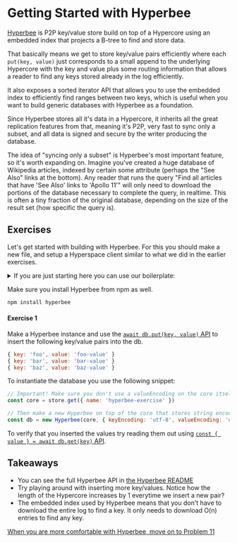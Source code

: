 # Getting Started with Hyperbee

[Hyperbee](https://github.com/mafintosh/hyperbee) is P2P key/value store build on top of a Hypercore using an embedded index that projects a B-tree to find and store data.

That basically means we get to store key/value pairs efficiently where each `put(key, value)` just corresponds to a small append to the underlying Hypercore with the key and value plus some routing information that allows a reader to find any keys stored already in the log efficiently.

It also exposes a sorted iterator API that allows you to use the embedded index to efficiently find ranges between two keys, which is useful when you want to build generic databases with Hyperbee as a foundation.

Since Hyperbee stores all it's data in a Hypercore, it inherits all the great replication features from that, meaning it's P2P, very fast to sync only a subset, and all data is signed and secure by the writer producing the database.

The idea of "syncing only a subset" is Hyperbee's most important feature, so it's worth expanding on. Imagine you've created a huge database of Wikipedia articles, indexed by certain some attribute (perhaps the "See Also" links at the bottom). Any reader that runs the query "Find all articles that have 'See Also' links to 'Apollo 11'" will only need to download the portions of the database necessary to complete the query, in realtime. This is often a tiny fraction of the original database, depending on the size of the result set (how specific the query is).

## Exercises

Let's get started with building with Hyperbee.
For this you should make a new file, and setup a Hyperspace client similar to what we did in the earlier exercises.

<details>
  <summary>If you are just starting here you can use our boilerplate:</summary>

```js
const { Client } = require('hyperspace')
const { corestore, replicate } = new Client()

start()

async function start () {
  const store = corestore()
  const core = store.get({ name: 'hyperbee-exercise' })
}
```
</details>

Make sure you install Hyperbee from npm as well.

```sh
npm install hyperbee
```

#### Exercise 1

Make a Hyperbee instance and use the [`await db.put(key, value)` API](https://github.com/mafintosh/hyperbee#await-dbputkey-value) to insert the following key/value pairs into the db.

```js
{ key: 'foo', value: 'foo-value' }
{ key: 'bar', value: 'bar-value' }
{ key: 'baz', value: 'baz-value' }
```

To instantiate the database you use the following snippet:

```js
// Important! Make sure you don't use a valueEncoding on the core itself.
const core = store.get({ name: 'hyperbee-exercise' })

// Then make a new Hyperbee on top of the core that stores string encoded keys and values.
const db = new Hyperbee(core, { keyEncoding: 'utf-8', valueEncoding: 'utf-8' })
```

To verify that you inserted the values try reading them out using [`const { value } = await db.get(key)` API](https://github.com/mafintosh/hyperbee#-seq-key-value---await-dbgetkey).

## Takeaways

* You can see the full Hyperbee API in [the Hyperbee README](https://github.com/mafintosh)
* Try playing around with inserting more key/values. Notice how the length of the Hypercore increases by 1 everytime we insert a new pair?
* The embedded index used by Hyperbee means that you don't have to download the entire log to find a key. It only needs to download O(n) entries to find any key.

[When you are more comfortable with Hyperbee, move on to Problem 11](11.md)
